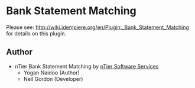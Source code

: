 # Bank Statement Matching

Please see: http://wiki.idempiere.org/en/Plugin:_Bank_Statement_Matching for details on this plugin.

## Author
* nTier Bank Statement Matching by [nTier Software Services](http://www.ntier.co.za)
	* Yogan Naidoo (Author)
	* Neil Gordon (Developer)